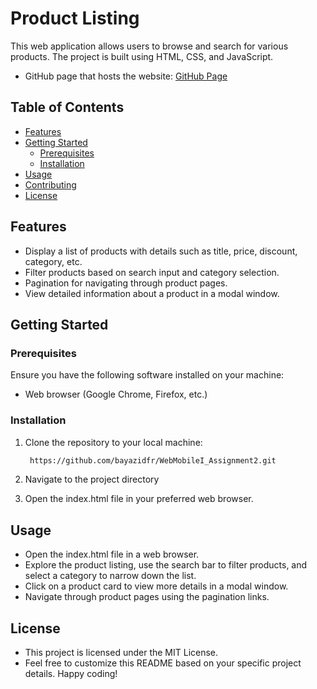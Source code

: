 # Product Listing

This web application allows users to browse and search for various products. The project is built using HTML, CSS, and JavaScript.
- GitHub page that hosts the website: [GitHub Page](https://bayazidfr.github.io/WebMobileI_Assignment2/)


## Table of Contents
- [Features](#features)
- [Getting Started](#getting-started)
  - [Prerequisites](#prerequisites)
  - [Installation](#installation)
- [Usage](#usage)
- [Contributing](#contributing)
- [License](#license)

## Features
- Display a list of products with details such as title, price, discount, category, etc.
- Filter products based on search input and category selection.
- Pagination for navigating through product pages.
- View detailed information about a product in a modal window.

## Getting Started

### Prerequisites
Ensure you have the following software installed on your machine:
- Web browser (Google Chrome, Firefox, etc.)

### Installation
1. Clone the repository to your local machine:

   ```bash
    https://github.com/bayazidfr/WebMobileI_Assignment2.git
2. Navigate to the project directory
3. Open the index.html file in your preferred web browser.

## Usage
- Open the index.html file in a web browser.
- Explore the product listing, use the search bar to filter products, and select a category to narrow down the list.
- Click on a product card to view more details in a modal window.
- Navigate through product pages using the pagination links.

## License
- This project is licensed under the MIT License.
- Feel free to customize this README based on your specific project details. Happy coding!

